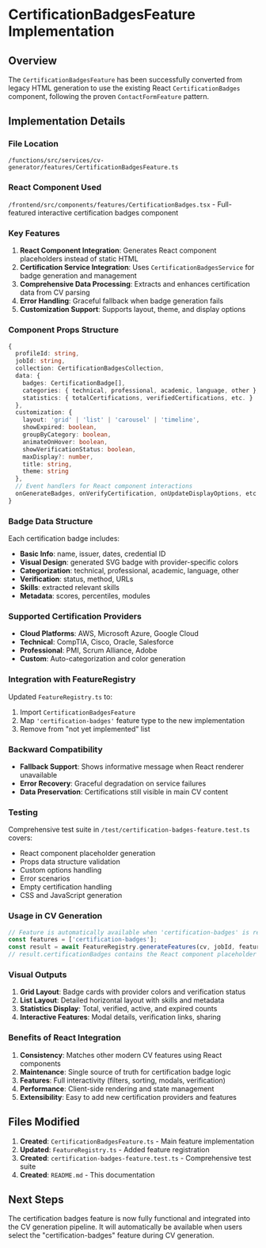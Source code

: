 # CertificationBadgesFeature Implementation

## Overview

The `CertificationBadgesFeature` has been successfully converted from legacy HTML generation to use the existing React `CertificationBadges` component, following the proven `ContactFormFeature` pattern.

## Implementation Details

### **File Location**
`/functions/src/services/cv-generator/features/CertificationBadgesFeature.ts`

### **React Component Used**
`/frontend/src/components/features/CertificationBadges.tsx` - Full-featured interactive certification badges component

### **Key Features**

1. **React Component Integration**: Generates React component placeholders instead of static HTML
2. **Certification Service Integration**: Uses `CertificationBadgesService` for badge generation and management
3. **Comprehensive Data Processing**: Extracts and enhances certification data from CV parsing
4. **Error Handling**: Graceful fallback when badge generation fails
5. **Customization Support**: Supports layout, theme, and display options

### **Component Props Structure**

```typescript
{
  profileId: string,
  jobId: string,
  collection: CertificationBadgesCollection,
  data: {
    badges: CertificationBadge[],
    categories: { technical, professional, academic, language, other },
    statistics: { totalCertifications, verifiedCertifications, etc. }
  },
  customization: {
    layout: 'grid' | 'list' | 'carousel' | 'timeline',
    showExpired: boolean,
    groupByCategory: boolean,
    animateOnHover: boolean,
    showVerificationStatus: boolean,
    maxDisplay?: number,
    title: string,
    theme: string
  },
  // Event handlers for React component interactions
  onGenerateBadges, onVerifyCertification, onUpdateDisplayOptions, etc.
}
```

### **Badge Data Structure**

Each certification badge includes:
- **Basic Info**: name, issuer, dates, credential ID
- **Visual Design**: generated SVG badge with provider-specific colors
- **Categorization**: technical, professional, academic, language, other
- **Verification**: status, method, URLs
- **Skills**: extracted relevant skills
- **Metadata**: scores, percentiles, modules

### **Supported Certification Providers**

- **Cloud Platforms**: AWS, Microsoft Azure, Google Cloud
- **Technical**: CompTIA, Cisco, Oracle, Salesforce
- **Professional**: PMI, Scrum Alliance, Adobe
- **Custom**: Auto-categorization and color generation

### **Integration with FeatureRegistry**

Updated `FeatureRegistry.ts` to:
1. Import `CertificationBadgesFeature`
2. Map `'certification-badges'` feature type to the new implementation
3. Remove from "not yet implemented" list

### **Backward Compatibility**

- **Fallback Support**: Shows informative message when React renderer unavailable
- **Error Recovery**: Graceful degradation on service failures
- **Data Preservation**: Certifications still visible in main CV content

### **Testing**

Comprehensive test suite in `/test/certification-badges-feature.test.ts` covers:
- React component placeholder generation
- Props data structure validation
- Custom options handling
- Error scenarios
- Empty certification handling
- CSS and JavaScript generation

### **Usage in CV Generation**

```typescript
// Feature is automatically available when 'certification-badges' is requested
const features = ['certification-badges'];
const result = await FeatureRegistry.generateFeatures(cv, jobId, features);
// result.certificationBadges contains the React component placeholder
```

### **Visual Outputs**

1. **Grid Layout**: Badge cards with provider colors and verification status
2. **List Layout**: Detailed horizontal layout with skills and metadata
3. **Statistics Display**: Total, verified, active, and expired counts
4. **Interactive Features**: Modal details, verification links, sharing

### **Benefits of React Integration**

1. **Consistency**: Matches other modern CV features using React components
2. **Maintenance**: Single source of truth for certification badge logic
3. **Features**: Full interactivity (filters, sorting, modals, verification)
4. **Performance**: Client-side rendering and state management
5. **Extensibility**: Easy to add new certification providers and features

## Files Modified

1. **Created**: `CertificationBadgesFeature.ts` - Main feature implementation
2. **Updated**: `FeatureRegistry.ts` - Added feature registration
3. **Created**: `certification-badges-feature.test.ts` - Comprehensive test suite
4. **Created**: `README.md` - This documentation

## Next Steps

The certification badges feature is now fully functional and integrated into the CV generation pipeline. It will automatically be available when users select the "certification-badges" feature during CV generation.
